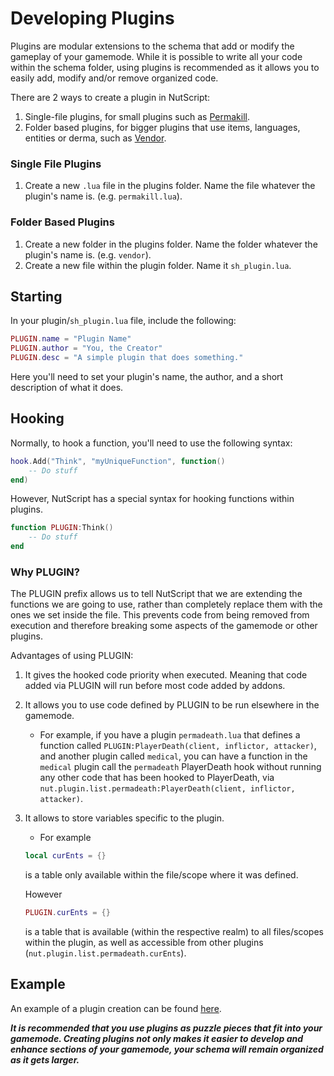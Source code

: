 # Developing Plugins

Plugins are modular extensions to the schema that add or modify the gameplay of your gamemode. While it is possible to write all your code within the schema folder, using plugins is recommended as it allows you to easily add, modify and/or remove organized code.

There are 2 ways to create a plugin in NutScript:

1. Single-file plugins, for small plugins such as [Permakill](https://github.com/NutScript/NutScript/blob/1.2/plugins/permakill.lua).
2. Folder based plugins, for bigger plugins that use items, languages, entities or derma, such as [Vendor](https://github.com/NutScript/NutScript/tree/1.2/plugins/vendor).

### **Single File Plugins**

1. Create a new ```.lua``` file in the plugins folder. Name the file whatever the plugin's name is. (e.g. ```permakill.lua```).

### **Folder Based Plugins**

1. Create a new folder in the plugins folder. Name the folder whatever the plugin's name is. (e.g. ```vendor```).
2. Create a new file within the plugin folder. Name it ```sh_plugin.lua```.

## **Starting**

In your plugin/```sh_plugin.lua``` file, include the following:

```lua
PLUGIN.name = "Plugin Name"
PLUGIN.author = "You, the Creator"
PLUGIN.desc = "A simple plugin that does something."
```

Here you'll need to set your plugin's name, the author, and a short description of what it does.

## **Hooking**

Normally, to hook a function, you'll need to use the following syntax:
```lua
hook.Add("Think", "myUniqueFunction", function()
    -- Do stuff
end)
```

However, NutScript has a special syntax for hooking functions within plugins.

```lua
function PLUGIN:Think()
    -- Do stuff
end
```

### **Why PLUGIN?**

The PLUGIN prefix allows us to tell NutScript that we are extending the functions we are going to use, rather than completely replace them with the ones we set inside the file. This prevents code from being removed from execution and therefore breaking some aspects of the gamemode or other plugins.

Advantages of using PLUGIN:

1. It gives the hooked code priority when executed. Meaning that code added via PLUGIN will run before most code added by addons.

2. It allows you to use code defined by PLUGIN to be run elsewhere in the gamemode.
    - For example, if you have a plugin ```permadeath.lua``` that defines a function called ```PLUGIN:PlayerDeath(client, inflictor, attacker)```, and another plugin called ```medical```, you can have a function in the ```medical``` plugin call the ```permadeath``` PlayerDeath hook without running any other code that has been hooked to PlayerDeath, via ```nut.plugin.list.permadeath:PlayerDeath(client, inflictor, attacker)```.

3. It allows to store variables specific to the plugin.
    - For example

    ```lua
    local curEnts = {}
    ```

    is a table only available within the file/scope where it was defined.

    However

    ```lua
    PLUGIN.curEnts = {}
    ```

    is a table that is available (within the respective realm) to all files/scopes within the plugin, as well as accessible from other plugins (```nut.plugin.list.permadeath.curEnts```).
## **Example**

An example of a plugin creation can be found [here](development_examples/Plugin_Example.md).

_**It is recommended that you use plugins as puzzle pieces that fit into your gamemode. Creating plugins not only makes it easier to develop and enhance sections of your gamemode, your schema will remain organized as it gets larger.**_
